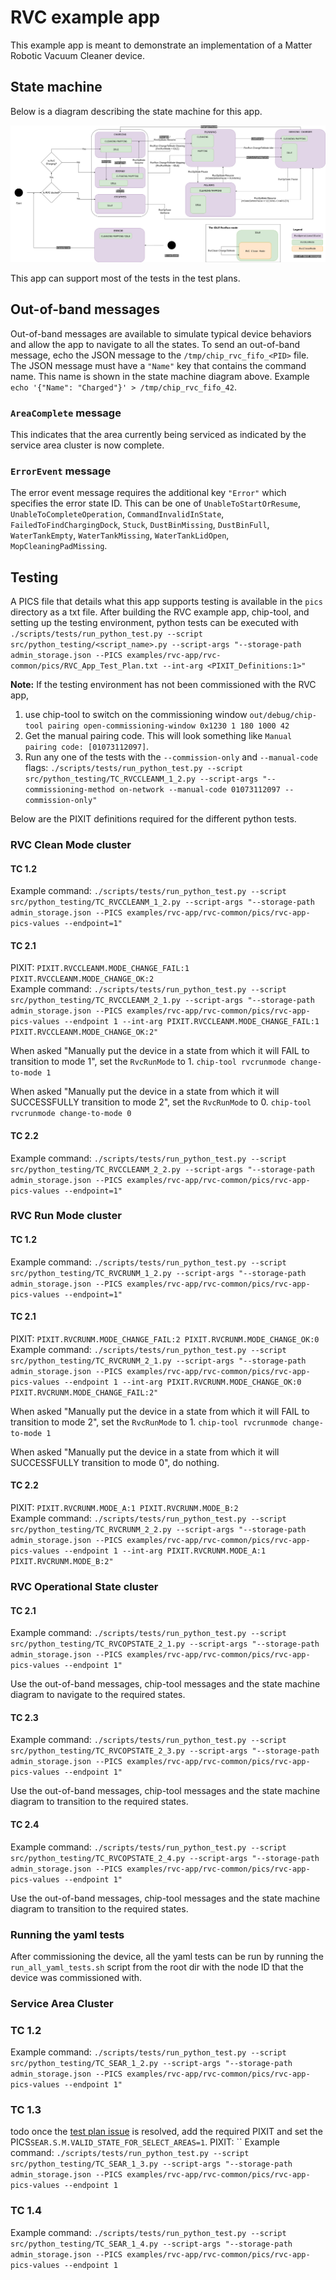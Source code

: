 # RVC example app

This example app is meant to demonstrate an implementation of a Matter Robotic
Vacuum Cleaner device.

## State machine

Below is a diagram describing the state machine for this app.

![state machine](RVC_app_state_diagram.png)

This app can support most of the tests in the test plans.

## Out-of-band messages

Out-of-band messages are available to simulate typical device behaviors and
allow the app to navigate to all the states. To send an out-of-band message,
echo the JSON message to the `/tmp/chip_rvc_fifo_<PID>` file. The JSON message
must have a `"Name"` key that contains the command name. This name is shown in
the state machine diagram above. Example
`echo '{"Name": "Charged"}' > /tmp/chip_rvc_fifo_42`.

### `AreaComplete` message

This indicates that the area currently being serviced as indicated by the
service area cluster is now complete.

### `ErrorEvent` message

The error event message requires the additional key `"Error"` which specifies
the error state ID. This can be one of `UnableToStartOrResume`,
`UnableToCompleteOperation`, `CommandInvalidInState`,
`FailedToFindChargingDock`, `Stuck`, `DustBinMissing`, `DustBinFull`,
`WaterTankEmpty`, `WaterTankMissing`, `WaterTankLidOpen`,
`MopCleaningPadMissing`.

## Testing

A PICS file that details what this app supports testing is available in the
`pics` directory as a txt file. After building the RVC example app, chip-tool,
and setting up the testing environment, python tests can be executed with
`./scripts/tests/run_python_test.py --script src/python_testing/<script_name>.py --script-args "--storage-path admin_storage.json --PICS examples/rvc-app/rvc-common/pics/RVC_App_Test_Plan.txt --int-arg <PIXIT_Definitions:1>"`

**Note:** If the testing environment has not been commissioned with the RVC app,

1. use chip-tool to switch on the commissioning window
   `out/debug/chip-tool pairing open-commissioning-window 0x1230 1 180 1000 42`
2. Get the manual pairing code. This will look something like
   `Manual pairing code: [01073112097]`.
3. Run any one of the tests with the `--commission-only` and `--manual-code`
   flags:
   `./scripts/tests/run_python_test.py --script src/python_testing/TC_RVCCLEANM_1_2.py --script-args "--commissioning-method on-network --manual-code 01073112097 --commission-only"`

Below are the PIXIT definitions required for the different python tests.

### RVC Clean Mode cluster

#### TC 1.2

Example command:
`./scripts/tests/run_python_test.py --script src/python_testing/TC_RVCCLEANM_1_2.py --script-args "--storage-path admin_storage.json --PICS examples/rvc-app/rvc-common/pics/rvc-app-pics-values --endpoint=1"`

#### TC 2.1

PIXIT: `PIXIT.RVCCLEANM.MODE_CHANGE_FAIL:1 PIXIT.RVCCLEANM.MODE_CHANGE_OK:2`  
Example command:
`./scripts/tests/run_python_test.py --script src/python_testing/TC_RVCCLEANM_2_1.py --script-args "--storage-path admin_storage.json --PICS examples/rvc-app/rvc-common/pics/rvc-app-pics-values --endpoint 1 --int-arg PIXIT.RVCCLEANM.MODE_CHANGE_FAIL:1 PIXIT.RVCCLEANM.MODE_CHANGE_OK:2"`

When asked "Manually put the device in a state from which it will FAIL to
transition to mode 1", set the `RvcRunMode` to 1.
`chip-tool rvcrunmode change-to-mode 1`

When asked "Manually put the device in a state from which it will SUCCESSFULLY
transition to mode 2", set the `RvcRunMode` to 0.
`chip-tool rvcrunmode change-to-mode 0`

#### TC 2.2

Example command:
`./scripts/tests/run_python_test.py --script src/python_testing/TC_RVCCLEANM_2_2.py --script-args "--storage-path admin_storage.json --PICS examples/rvc-app/rvc-common/pics/rvc-app-pics-values --endpoint=1"`

### RVC Run Mode cluster

#### TC 1.2

Example command:
`./scripts/tests/run_python_test.py --script src/python_testing/TC_RVCRUNM_1_2.py --script-args "--storage-path admin_storage.json --PICS examples/rvc-app/rvc-common/pics/rvc-app-pics-values --endpoint=1"`

#### TC 2.1

PIXIT: `PIXIT.RVCRUNM.MODE_CHANGE_FAIL:2 PIXIT.RVCRUNM.MODE_CHANGE_OK:0`  
Example command:
`./scripts/tests/run_python_test.py --script src/python_testing/TC_RVCRUNM_2_1.py --script-args "--storage-path admin_storage.json --PICS examples/rvc-app/rvc-common/pics/rvc-app-pics-values --endpoint 1 --int-arg PIXIT.RVCRUNM.MODE_CHANGE_OK:0 PIXIT.RVCRUNM.MODE_CHANGE_FAIL:2"`

When asked "Manually put the device in a state from which it will FAIL to
transition to mode 2", set the `RvcRunMode` to 1.
`chip-tool rvcrunmode change-to-mode 1`

When asked "Manually put the device in a state from which it will SUCCESSFULLY
transition to mode 0", do nothing.

#### TC 2.2

PIXIT: `PIXIT.RVCRUNM.MODE_A:1 PIXIT.RVCRUNM.MODE_B:2`  
Example command:
`./scripts/tests/run_python_test.py --script src/python_testing/TC_RVCRUNM_2_2.py --script-args "--storage-path admin_storage.json --PICS examples/rvc-app/rvc-common/pics/rvc-app-pics-values --endpoint 1 --int-arg PIXIT.RVCRUNM.MODE_A:1 PIXIT.RVCRUNM.MODE_B:2"`

### RVC Operational State cluster

#### TC 2.1

Example command:
`./scripts/tests/run_python_test.py --script src/python_testing/TC_RVCOPSTATE_2_1.py --script-args "--storage-path admin_storage.json --PICS examples/rvc-app/rvc-common/pics/rvc-app-pics-values --endpoint 1"`

Use the out-of-band messages, chip-tool messages and the state machine diagram
to navigate to the required states.

#### TC 2.3

Example command:
`./scripts/tests/run_python_test.py --script src/python_testing/TC_RVCOPSTATE_2_3.py --script-args "--storage-path admin_storage.json --PICS examples/rvc-app/rvc-common/pics/rvc-app-pics-values --endpoint 1"`

Use the out-of-band messages, chip-tool messages and the state machine diagram
to transition to the required states.

#### TC 2.4

Example command:
`./scripts/tests/run_python_test.py --script src/python_testing/TC_RVCOPSTATE_2_4.py --script-args "--storage-path admin_storage.json --PICS examples/rvc-app/rvc-common/pics/rvc-app-pics-values --endpoint 1"`

Use the out-of-band messages, chip-tool messages and the state machine diagram
to transition to the required states.

### Running the yaml tests

After commissioning the device, all the yaml tests can be run by running the
`run_all_yaml_tests.sh` script from the root dir with the node ID that the
device was commissioned with.

### Service Area Cluster

### TC 1.2

Example command:
`./scripts/tests/run_python_test.py --script src/python_testing/TC_SEAR_1_2.py --script-args "--storage-path admin_storage.json --PICS examples/rvc-app/rvc-common/pics/rvc-app-pics-values --endpoint 1"`

### TC 1.3

todo once the
[test plan issue](https://github.com/CHIP-Specifications/chip-test-plans/issues/4454)
is resolved, add the required PIXIT and set the
PICS`SEAR.S.M.VALID_STATE_FOR_SELECT_AREAS=1`. PIXIT: `` Example command:
`./scripts/tests/run_python_test.py --script src/python_testing/TC_SEAR_1_3.py --script-args "--storage-path admin_storage.json --PICS examples/rvc-app/rvc-common/pics/rvc-app-pics-values --endpoint 1`

### TC 1.4

Example command:
`./scripts/tests/run_python_test.py --script src/python_testing/TC_SEAR_1_4.py --script-args "--storage-path admin_storage.json --PICS examples/rvc-app/rvc-common/pics/rvc-app-pics-values --endpoint 1`
